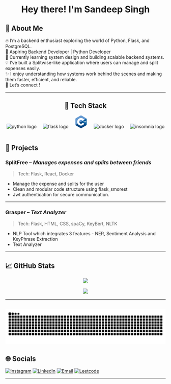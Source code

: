 <!-- README for Vidhi Rawat (vidhirawat10) -->

<h1 align="center">Hey there! I'm Sandeep Singh </h1>

## 💫 About Me

🔥 I’m a backend enthusiast exploring the world of Python, Flask, and PostgreSQL.<br>
🎯 Aspiring Backend Developer | Python Developer<br>
🚀 Currently learning system design and building scalable backend systems.<br>
💡 I’ve built a Splitwise-like application where users can manage and split expenses easily.<br>
✨ I enjoy understanding how systems work behind the scenes and making them faster, efficient, and reliable.<br>
📧 Let’s connect !

---

<div align="center">
 <h2>🧠 Tech Stack </h2>
  <img src="https://cdn.jsdelivr.net/gh/devicons/devicon/icons/python/python-original.svg" height="40" alt="python logo"  />
  <img width="12" />
  <img src="https://cdn.jsdelivr.net/gh/devicons/devicon/icons/flask/flask-original.svg" height="40" alt="flask logo"  />
  <img width="12" />
  <img src="https://github.com/devicons/devicon/blob/v2.17.0/icons/cplusplus/cplusplus-original.svg" height="40" alt="c++ logo"  />
  <img width="12" />
  <img src="https://cdn.jsdelivr.net/gh/devicons/devicon/icons/docker/docker-original.svg" height="40" alt="docker logo"  />
  <img width="12" />
  <img src="https://cdn.jsdelivr.net/gh/devicons/devicon/icons/insomnia/insomnia-original.svg" height="40" alt="insomnia logo"  />
  <img width="12" />
</div>


## 🚀 Projects

### **SplitFree** – *Manages expenses and splits between friends*
> Tech: Flask, React, Docker <br>
- Manage the expense and splits for the user  <br>
- Clean and modular code structure using flask_smorest <br>
- Jwt authentication for secure communication. <br>

---

### **Grasper** – *Text Analyzer*
> Tech: Flask, HTML, CSS, spaCy, KeyBert, NLTK
- NLP Tool which integrates 3 features - NER, Sentiment Analysis and KeyPhrase Extraction
- Text Analyzer

---


## 📈 GitHub Stats

<p align="center">
  <img src="https://github-readme-stats.vercel.app/api?username=SANDEEPNEGI07&theme=react&show_icons=true&hide_border=false" height="180"/>
</p>
<p align="center">
  <img src="https://github-readme-stats.vercel.app/api/top-langs/?username=SANDEEPNEGI07&theme=react&layout=compact&hide_border=false" height="180"/>
</p>

---
<br clear="both">

<img src="https://raw.githubusercontent.com/SANDEEPNEGI07/SANDEEPNEGI07/output/snake.svg" alt="Snake animation" />

## 🌐 Socials

[![Instagram](https://img.shields.io/badge/Instagram-E4405F?style=for-the-badge&logo=instagram&logoColor=white)](https://instagram.com/sandeepnegi3090)
[![LinkedIn](https://img.shields.io/badge/LinkedIn-0077B5?style=for-the-badge&logo=linkedin&logoColor=white)](https://www.linkedin.com/in/sandeep-negi5898/)
[![Email](https://img.shields.io/badge/Email-D14836?style=for-the-badge&logo=gmail&logoColor=white)](mailto:sandeepnegi5898@gmail.com)
[![Leetcode](https://img.shields.io/badge/Leetcode-black?style=for-the-badge&logo=leetcode&logoColor=white)](https://leetcode.com/u/Sandeep_Singh5898/)

---

